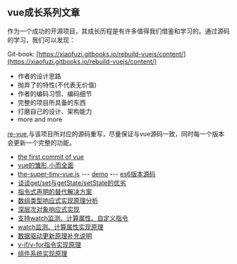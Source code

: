 ## vue成长系列文章

作为一个成功的开源项目，其成长历程是有许多值得我们借鉴和学习的。通过源码的学习，我们可以发现：

Git-book: [https://xiaofuzi.gitbooks.io/rebuild-vuejs/content/](https://xiaofuzi.gitbooks.io/rebuild-vuejs/content/)

* 作者的设计思路
* 抛弃了的特性(不代表无价值)
* 作者的编码习惯、编码细节
* 完整的项目所具备的东西
* 打磨自己的设计、架构能力
* more and more

[re-vue](https://github.com/xiaofuzi/re-vue),与该项目所对应的源码重写，尽量保证与vue源码一致，同时每一个版本会更新一个完整的功能。

* [the first commit of vue](./doc/the-first-commit-of-vue.md)   
* [vue的雏形,小而全面](./doc/an-simple-vue.md)
* [the-super-tiny-vue.js](./src/the-super-tiny-vue.js) --- [demo](http://yangxiaofu.com/deep-in-vue/src/the-super-tiny-vue.html) --- [es6版本源码](https://github.com/xiaofuzi/re-vue)
* [谈谈get/set与getState/setState的优劣](https://github.com/xiaofuzi/deep-in-vue/issues/3)
* [指令式声明的替代解决方案](https://github.com/xiaofuzi/deep-in-vue/issues/4)
* [数组类型响应式实现原理分析](https://github.com/xiaofuzi/deep-in-vue/issues/5)
* [深层次对象响应式实现](./doc/deep-path-support.md)
* [支持watch监测、计算属性、自定义指令](https://github.com/xiaofuzi/deep-in-vue/issues/6)
* [watch监测、计算属性实现原理](https://github.com/xiaofuzi/deep-in-vue/issues/7)
* [数据驱动更新原理补充说明](https://github.com/xiaofuzi/deep-in-vue/issues/8)
* [v-if/v-for指令实现原理](https://github.com/xiaofuzi/deep-in-vue/issues/9)
* [组件系统实现原理](https://github.com/xiaofuzi/deep-in-vue/issues/10)

